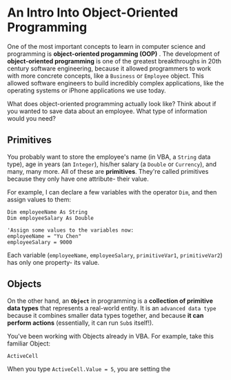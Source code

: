 # An Intro Into Object-Oriented Programming

One of the most important concepts to learn in computer science and programming
is **object-oriented progamming (OOP)** . The development of **object-oriented programming** is one of the greatest breakthroughs in 20th century software engineering, because it allowed programmers to work with more concrete concepts, like a `Business` or `Employee` object. This allowed software engineers to build incredibly complex applications, like the operating systems or iPhone applications we use today.

What does object-oriented programming actually look like? Think about if you wanted to save data about an employee. What type of information would you need?

## Primitives

You probably want to store the employee's name (in VBA, a `String` data type), age in years (an `Integer`), his/her salary (a `Double` or `Currency`), and many, many more. All of these are **primitives**. They're called primitives because they only have one attribute- their value. 

For example, I can declare a few variables with the operator `Dim`, and then assign values to them:

```
Dim employeeName As String
Dim employeeSalary As Double

'Assign some values to the variables now:
employeeName = "Yu Chen"
employeeSalary = 9000
```

Each variable (`employeeName`, `employeeSalary`, `primitiveVar1`, `primitiveVar2`) has only one property- its value.

## Objects

On the other hand, an **`Object`** in programming is a **collection of primitive data types** that represents a real-world entity. It is an `advanced data type` because it combines smaller data types together, and because **it can perform actions** (essentially, it can run `Sub`s itself!).

You've been working with Objects already in VBA. For example, take this familiar Object:

`ActiveCell`

When you type `ActiveCell.Value = 5`, you are setting the  